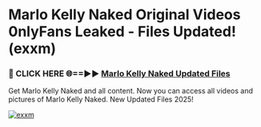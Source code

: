 # Marlo Kelly Naked Original Videos 0nlyFans Leaked - Files Updated! (exxm)

<h3>🔴 CLICK HERE 🌐==►► <a href="https://tinyurl.com/yckcrads" rel="nofollow">Marlo Kelly Naked Updated Files</a></h3>

Get Marlo Kelly Naked and all content. Now you can access all videos and pictures of Marlo Kelly Naked. New Updated Files 2025!

[![exxm](https://i.imgur.com/hpKpOFt.gif)](https://tinyurl.com/yckcrads)
